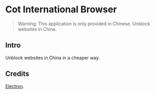 ﻿# Cot International Browser
> Warning: This application is only provided in Chinese.
Unblock websites in China.
## Intro
Unblock websites in China in a cheaper way.
## Credits
[Electron](https://github.com/electron/electron "Electron").
